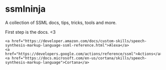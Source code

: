 # ssmlninja
A collection of SSML docs, tips, tricks, tools and more.

First step is the docs. <3 

    <a href="https://developer.amazon.com/docs/custom-skills/speech-synthesis-markup-language-ssml-reference.html">Alexa</a>
    <a href="https://developers.google.com/actions/reference/ssml">Actions</a>
    <a href="https://docs.microsoft.com/en-us/cortana/skills/speech-synthesis-markup-language">Cortana</a>

